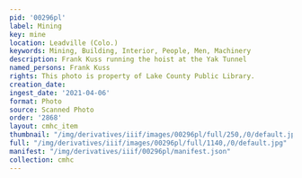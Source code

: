 ```yaml
---
pid: '00296pl'
label: Mining
key: mine
location: Leadville (Colo.)
keywords: Mining, Building, Interior, People, Men, Machinery
description: Frank Kuss running the hoist at the Yak Tunnel
named_persons: Frank Kuss
rights: This photo is property of Lake County Public Library.
creation_date: 
ingest_date: '2021-04-06'
format: Photo
source: Scanned Photo
order: '2868'
layout: cmhc_item
thumbnail: "/img/derivatives/iiif/images/00296pl/full/250,/0/default.jpg"
full: "/img/derivatives/iiif/images/00296pl/full/1140,/0/default.jpg"
manifest: "/img/derivatives/iiif/00296pl/manifest.json"
collection: cmhc
---
```

